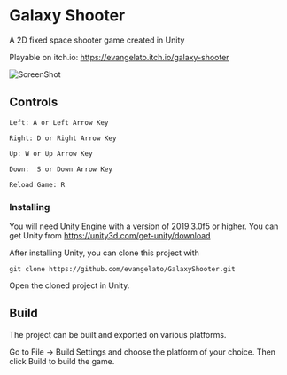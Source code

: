 # Galaxy Shooter

A 2D fixed space shooter game created in Unity

Playable on itch.io: https://evangelato.itch.io/galaxy-shooter

![ScreenShot](/Images/readme_image.png?raw=true "Screen Shot")

## Controls

```
Left: A or Left Arrow Key

Right: D or Right Arrow Key

Up: W or Up Arrow Key

Down:  S or Down Arrow Key

Reload Game: R
```

### Installing

You will need Unity Engine with a version of 2019.3.0f5 or higher. You can get Unity from https://unity3d.com/get-unity/download

After installing Unity, you can clone this project with 
```
git clone https://github.com/evangelato/GalaxyShooter.git
```

Open the cloned project in Unity.


## Build
The project can be built and exported on various platforms.

Go to File -> Build Settings and choose the platform of your choice. Then click Build to build the game.




